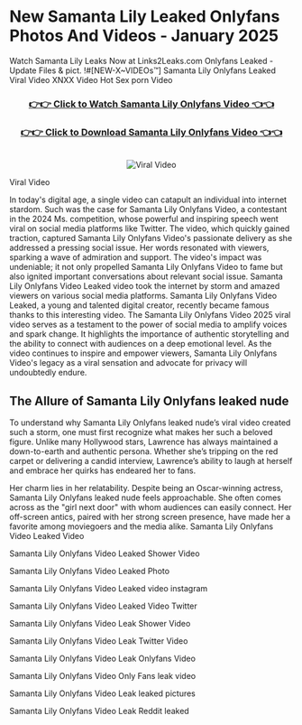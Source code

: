 # New Samanta Lily Leaked Onlyfans Photos And Videos - January 2025

Watch Samanta Lily Leaks Now at Links2Leaks.com Onlyfans Leaked - Update Files & pict. !#[NEW-X~VIDEOs™] Samanta Lily Onlyfans Leaked Viral Video XNXX Video Hot Sex porn Video
<br>
<div align="center">
<h3><a href="https://links2leaks.com/samantalily" rel="nofollow">👉👉 Click to Watch Samanta Lily Onlyfans Video 👈👈</a></h3>
<h3><a href="https://links2leaks.com/samantalily" rel="nofollow">👉👉 Click to Download Samanta Lily Onlyfans Video 👈👈</a></h3>
<br>
<a href="https://links2leaks.com/samantalily" rel="nofollow"><img src="https://i.ibb.co/Gkj2r4b/banner.png" alt="Viral Video" style="max-width: 100%; display: inline-block;" data-target="animated-imageImage"></a>
</div>

Viral Video

In today's digital age, a single video can catapult an individual into internet stardom. Such was the case for Samanta Lily Onlyfans Video, a contestant in the 2024 Ms. competition, whose powerful and inspiring speech went viral on social media platforms like Twitter.
The video, which quickly gained traction, captured Samanta Lily Onlyfans Video's passionate delivery as she addressed a pressing social issue. Her words resonated with viewers, sparking a wave of admiration and support. The video's impact was undeniable; it not only propelled Samanta Lily Onlyfans Video to fame but also ignited important conversations about relevant social issue.
Samanta Lily Onlyfans Video Leaked video took the internet by storm and amazed viewers on various social media platforms. Samanta Lily Onlyfans Video Leaked, a young and talented digital creator, recently became famous thanks to this interesting video.
The Samanta Lily Onlyfans Video 2025 viral video serves as a testament to the power of social media to amplify voices and spark change. It highlights the importance of authentic storytelling and the ability to connect with audiences on a deep emotional level. As the video continues to inspire and empower viewers, Samanta Lily Onlyfans Video's legacy as a viral sensation and advocate for privacy will undoubtedly endure.

<h2>The Allure of Samanta Lily Onlyfans leaked nude</h2>


To understand why Samanta Lily Onlyfans leaked nude’s viral video created such a storm, one must first recognize what makes her such a beloved figure. Unlike many Hollywood stars, Lawrence has always maintained a down-to-earth and authentic persona. Whether she’s tripping on the red carpet or delivering a candid interview, Lawrence’s ability to laugh at herself and embrace her quirks has endeared her to fans.

Her charm lies in her relatability. Despite being an Oscar-winning actress, Samanta Lily Onlyfans leaked nude feels approachable. She often comes across as the "girl next door" with whom audiences can easily connect. Her off-screen antics, paired with her strong screen presence, have made her a favorite among moviegoers and the media alike.
Samanta Lily Onlyfans Video Leaked Video

Samanta Lily Onlyfans Video Leaked Shower Video

Samanta Lily Onlyfans Video Leaked Photo

Samanta Lily Onlyfans Video Leaked video instagram

Samanta Lily Onlyfans Video Leaked Video Twitter

Samanta Lily Onlyfans Video Leak Shower Video

Samanta Lily Onlyfans Video Leak Twitter Video

Samanta Lily Onlyfans Video Leak Onlyfans Video

Samanta Lily Onlyfans Video Only Fans leak video

Samanta Lily Onlyfans Video Leak leaked pictures

Samanta Lily Onlyfans Video Leak Reddit leaked